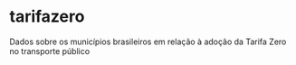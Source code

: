 # tarifazero
Dados sobre os municípios brasileiros em relação à adoção da Tarifa Zero no transporte público
